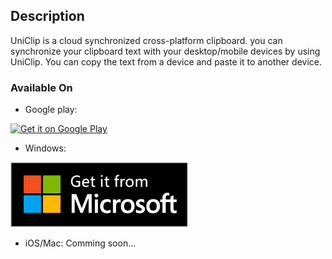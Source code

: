 ## Description

UniClip is a cloud synchronized cross-platform clipboard. you can synchronize your clipboard text with your desktop/mobile devices by using UniClip. You can copy the text from a device and paste it to another device.

### Available On
* Google play:

<a href='https://play.google.com/store/apps/details?id=com.futuristicoder.uniclip'>
<img alt='Get it on Google Play' src='https://play.google.com/intl/en_us/badges/static/images/badges/en_badge_web_generic.png' width='200'/>
</a>

* Windows:

<a href='//www.microsoft.com/store/apps/9n4nklcjjch9?cid=storebadge&ocid=badge'><img src='images/English_get-it-from-MS.png' alt='English badge' style='width: 284px; height: 104px;'/></a>

* iOS/Mac:
Comming soon...
